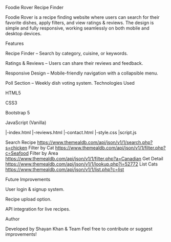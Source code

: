 Foodie Rover Recipe Finder

Foodie Rover is a recipe finding website where users can search for their favorite dishes, apply filters, and view ratings & reviews.
The design is simple and fully responsive, working seamlessly on both mobile and desktop devices.

 Features

 Recipe Finder – Search by category, cuisine, or keywords.

 Ratings & Reviews – Users can share their reviews and feedback.

 Responsive Design – Mobile-friendly navigation with a collapsible menu.

 Poll Section – Weekly dish voting system.
 Technologies Used

HTML5

CSS3

Bootstrap 5

JavaScript (Vanilla)


|-index.html
|-reviews.html
|-contact.html
|-style.css
|script.js


Search Recipe	https://www.themealdb.com/api/json/v1/1/search.php?s=chicken
Filter by Cat	https://www.themealdb.com/api/json/v1/1/filter.php?c=Seafood
Filter by Area	https://www.themealdb.com/api/json/v1/1/filter.php?a=Canadian
Get Detail	https://www.themealdb.com/api/json/v1/1/lookup.php?i=52772
List Cats	https://www.themealdb.com/api/json/v1/1/list.php?c=list

Future Improvements

User login & signup system.

Recipe upload option.

API integration for live recipes.


 Author

Developed by Shayan Khan & Team 
Feel free to contribute or suggest improvements!
